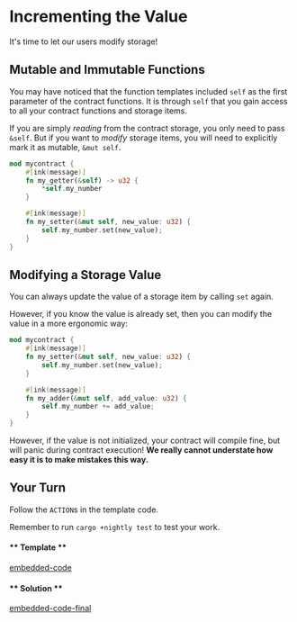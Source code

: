 Incrementing the Value
===

It's time to let our users modify storage!

## Mutable and Immutable Functions

You may have noticed that the function templates included `self` as the first parameter of the contract functions. It is through `self` that you gain access to all your contract functions and storage items.

If you are simply _reading_ from the contract storage, you only need to pass `&self`. But if you want to _modify_ storage items, you will need to explicitly mark it as mutable, `&mut self`.

```rust
mod mycontract {
    #[ink(message)]
    fn my_getter(&self) -> u32 {
        *self.my_number
    } 

    #[ink(message)]
    fn my_setter(&mut self, new_value: u32) {
        self.my_number.set(new_value);
    }
}
```

## Modifying a Storage Value

You can always update the value of a storage item by calling `set` again.

However, if you know the value is already set, then you can modify the value in a more ergonomic way:

```rust
mod mycontract {
    #[ink(message)]
    fn my_setter(&mut self, new_value: u32) {
        self.my_number.set(new_value);
    }

    #[ink(message)]
    fn my_adder(&mut self, add_value: u32) {
        self.my_number += add_value;
    }
}
```

However, if the value is not initialized, your contract will compile fine, but will panic during contract execution! **We really cannot understate how easy it is to make mistakes this way.**

## Your Turn

Follow the `ACTION`s in the template code.

Remember to run `cargo +nightly test` to test your work.

<!-- tabs:start -->

#### ** Template **

[embedded-code](./assets/1.4-template.rs ':include :type=code embed-template')

#### ** Solution **

[embedded-code-final](./assets/1.4-finished-code.rs ':include :type=code embed-final')

<!-- tabs:end -->
